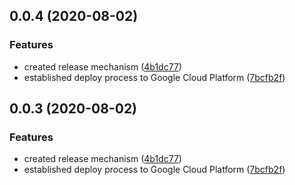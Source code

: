 ## 0.0.4 (2020-08-02)


### Features

* created release mechanism ([4b1dc77](https://github.com/favetisov/f-card-bot/commit/4b1dc77e9bbe877d30ba5f4461e2940d5adebb74))
* established deploy process to Google Cloud Platform ([7bcfb2f](https://github.com/favetisov/f-card-bot/commit/7bcfb2fd7317a1cc866124a627f335ac64477992))



## 0.0.3 (2020-08-02)


### Features

* created release mechanism ([4b1dc77](https://github.com/favetisov/f-card-bot/commit/4b1dc77e9bbe877d30ba5f4461e2940d5adebb74))
* established deploy process to Google Cloud Platform ([7bcfb2f](https://github.com/favetisov/f-card-bot/commit/7bcfb2fd7317a1cc866124a627f335ac64477992))



